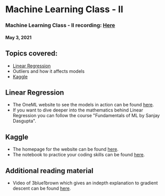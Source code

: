 # Machine Learning Class - II

### Machine Learning Class - II recording: [Here](https://bit.ly/3nHJXYd)

#### May 3, 2021

## Topics covered:

- [Linear Regression](#linear-regression)
- Outliers and how it affects models
- [Kaggle](#kaggle)

## Linear Regression

- The OneML website to see the models in action can be found [here](https://oneml.github.io/).
- If you want to dive deeper into the mathematics behind Linear Regression you can follow the course "Fundamentals of ML by Sanjay Dasgupta".

## Kaggle

- The homepage for the website can be found [here](https://www.kaggle.com/).
- The notebook to practice your coding skills can be found [here](https://www.kaggle.com/sidagar/tutorial-with-bike-sharing-demand).

## Additional reading material

- Video of 3blue1brown which gives an indepth explanation to gradient descent can be found [here](https://www.youtube.com/watch?v=IHZwWFHWa-w).
